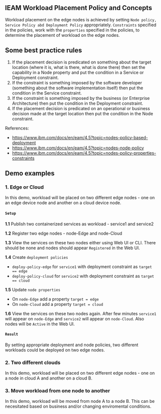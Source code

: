 ## IEAM Workload Placement Policy and Concepts

Workload placement on the edge nodes is achieved by setting `Node policy, Service Policy abd Deployment Policy` appropriately. 
`Constraints` specified in the policies, work with the `properties` specified in the policies, to determine the placement of workload on the edge nodes.

## Some best practice rules

1. If the placement decision is predicated on something about the target location (where it is, what is there, what is done there) then set the capability in a Node property and put the condition in a Service or Deployment constraint.
2. If the constraint is something imposed by the software developer (something about the software implementation itself) then put the condition in the Service constraint.
3. If the constraint is something imposed by the business (or Enterprise Architecture) then put the condition in the Deployment constraint.
4. If the placement decision is predicated on an operational or business decision made at the target location then put the condition in the Node constraint.

References: 
- https://www.ibm.com/docs/en/eam/4.5?topic=nodes-policy-based-deployment
- https://www.ibm.com/docs/en/eam/4.5?topic=nodes-node-policy
- https://www.ibm.com/docs/en/eam/4.5?topic=nodes-policy-properties-constraints

## Demo examples

### 1. Edge or Cloud 
In this demo, workload will be placed on two different edge nodes - one on an edge device node and another on a cloud device node.

#### `Setup`

**1.1** Publish two containerized services as workload - service1 and service2

**1.2** Register two edge nodes - node-Edge and node-Cloud

**1.3** View the services on these two nodes either using Web UI or CLI. There should be none and nodes should appear `Registered` in the Web UI. 

**1.4** Create `deployment policies`
  - `deploy-policy-edge` for `service1` with deployment constraint as `target == edge`
  - `deploy-policy-cloud` for `service2` with deployment constraint as `target == cloud`

**1.5** Update `node properties`
  - On `node-Edge` add a property `target = edge`
  - On `node-Cloud` add a property `target = cloud`

**1.6** View the services on these two nodes again. After few minutes `service1` will appear on `node-Edge` and `service2` will appear on `node-Cloud`. Also  nodes will be `Active` in the Web UI. 

#### `Result`
By setting appropriate deployment and node policies, two different workloads could be deployed on two edge nodes. 


### 2. Two different clouds 
In this demo, workload will be placed on two different edge nodes - one on a node in cloud A and another on a cloud B.

### 3. Move workload from one node to another 
In this demo, workload will be moved from node A to a node B. This can be necesitated based on business and/or changing enviromental conditions.
